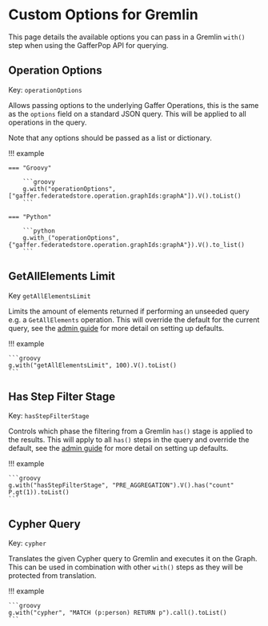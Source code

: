 # Custom Options for Gremlin

This page details the available options you can pass in a Gremlin
`with()` step when using the GafferPop API for querying.

## Operation Options

Key: `operationOptions`

Allows passing options to the underlying Gaffer Operations, this is the same as
the `options` field on a standard JSON query. This will be applied to all
operations in the query.

Note that any options should be passed as a list or dictionary.

!!! example

    === "Groovy"

        ```groovy
        g.with("operationOptions", ["gaffer.federatedstore.operation.graphIds:graphA"]).V().toList()
        ```

    === "Python"

        ```python
        g.with_("operationOptions", {"gaffer.federatedstore.operation.graphIds:graphA"}).V().to_list()
        ```

## GetAllElements Limit

Key `getAllElementsLimit`

Limits the amount of elements returned if performing an unseeded query e.g. a
`GetAllElements` operation. This will override the default for the current
query, see the [admin guide](../../administration-guide/gaffer-deployment/gremlin.md#configuring-the-gafferpop-library)
for more detail on setting up defaults.

!!! example

    ```groovy
    g.with("getAllElementsLimit", 100).V().toList()
    ```

## Has Step Filter Stage

Key: `hasStepFilterStage`

Controls which phase the filtering from a Gremlin `has()` stage is applied to
the results. This will apply to all `has()` steps in the query and override the
default, see the [admin guide](../../administration-guide/gaffer-deployment/gremlin.md#configuring-the-gafferpop-library)
for more detail on setting up defaults.

!!! example

    ```groovy
    g.with("hasStepFilterStage", "PRE_AGGREGATION").V().has("count" P.gt(1)).toList()
    ```

## Cypher Query

Key: `cypher`

Translates the given Cypher query to Gremlin and executes it on the Graph. This
can be used in combination with other `with()` steps as they will be protected
from translation.

!!! example

    ```groovy
    g.with("cypher", "MATCH (p:person) RETURN p").call().toList()
    ```

